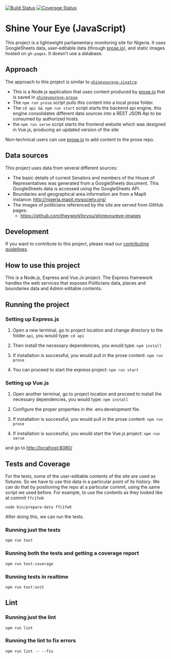 [![Build Status](https://travis-ci.org/EiEResearch/shineyoureye-javascript.svg?branch=master)](https://travis-ci.org/EiEResearch/shineyoureye-javascript)
[![Coverage Status](https://coveralls.io/repos/github/EiEResearch/shineyoureye-javascript/badge.svg)](https://coveralls.io/github/EiEResearch/shineyoureye-javascript)

# Shine Your Eye (JavaScript)

This project is a lightweight parliamentary monitoring site for Nigeria. It
uses GoogleSheets data, user-editable data (through [prose.io](http://prose.io/)), and static images hosted on `gh-pages`. It doesn't use a database.

## Approach
The approach to this project is similar to [`shineyoureye-sinatra`](https://github.com/theyworkforyou/shineyoureye-sinatra):

* This is a Node.js application that uses content produced by [prose.io](http://prose.io/) that is saved in
[`shineyoureye-prose`](https://github.com/theyworkforyou/shineyoureye-prose).
* The `npm run prose` script pulls this content into a local prose folder.
* The `cd api && npm run start` script starts the backend api engine, this engine consolidates different data sources into a REST JSON Api to be consumed by authorized hosts.
* the `npm run serve` script starts the frontend website which was designed in Vue.js, producing an updated version of the site

Non-technical users can use [prose.io](http://prose.io/) to add content to the prose repo.

## Data sources
This project uses data from several different sources:

* The basic details of current Senators and members of the House
  of Representatives was generated from a GoogleSheets document. This
  GoogleSheets data is accessed using the GoogleSheets API.
* Boundaries and geographical area information are from a MapIt instance:
  http://nigeria.mapit.mysociety.org/
* The images of politicians referenced by the site are served
  from GitHub pages:
     * https://github.com/theyworkforyou/shineyoureye-images

## Development

If you want to contribute to this project, please read our [contributing guidelines](https://github.com/EiEResearch/shineyoureye-javascript/blob/master/.github/CONTRIBUTING.md).

## How to use this project

This is a Node.js, Express and Vue.Js project.
The Express framework handles the web services that exposes Politicians data, places and boundaries data
 and Admin editable contents.

## Running the project

### Setting up Express.js 
1. Open a new terminal, go to project location and change directory to the folder `api`, you would type:
```cd api```

2. Then install the necessary dependencies, you would type:
```npm install```

3. If installation is successful, you would pull in the prose content:
```npm run prose```

4. You can proceed to start the express project:
```npm run start```

### Setting up Vue.js
1. Open another terminal, go to project location and proceed to install the necessary dependencies, you would type:
```npm install```

2. Configure the proper properties in the .env.development file.

3. If installation is successful, you would pull in the prose content:
```npm run prose```

4. If installation is successful, you would start the Vue.js project:
```npm run serve```

and go to <http://localhost:8080/>

## Tests and Coverage
For the tests, some of the user-editable contents of the site are used as fixtures. So we have to use this data in a particular point of its history. We can do that by positioning the repo at a particular commit, using the same script we used before. For example, to use the contents as they looked like at commit `ffc1fe0`:

```
node bin/prepare-data ffc1fe0
```

After doing this, we can run the tests.

### Running just the tests
```npm run test```

### Running both the tests and getting a coverage report
```npm run test:coverage```

### Running tests in realtime
```npm run test:unit```

## Lint

### Running just the lint
```npm run lint```

### Running the lint to fix errors 
```npm run lint -- --fix```
